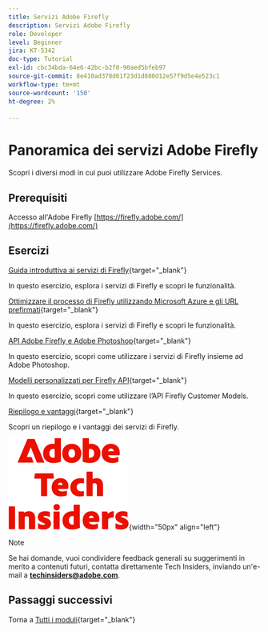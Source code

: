 ```yaml
---
title: Servizi Adobe Firefly
description: Servizi Adobe Firefly
role: Developer
level: Beginner
jira: KT-5342
doc-type: Tutorial
exl-id: cbc34bda-64e6-42bc-b2f0-90aed5bfeb97
source-git-commit: 8e410ad378d61f23d1d880d12e57f9d5e4e523c1
workflow-type: tm+mt
source-wordcount: '150'
ht-degree: 2%

---
```


# Panoramica dei servizi Adobe Firefly

Scopri i diversi modi in cui puoi utilizzare Adobe Firefly Services.

## Prerequisiti

Accesso all&#39;Adobe Firefly [https://firefly.adobe.com/](https://firefly.adobe.com/)

## Esercizi

[Guida introduttiva ai servizi di Firefly](./ex1.md){target="_blank"}

In questo esercizio, esplora i servizi di Firefly e scopri le funzionalità.

[Ottimizzare il processo di Firefly utilizzando Microsoft Azure e gli URL prefirmati](./ex2.md){target="_blank"}

In questo esercizio, esplora i servizi di Firefly e scopri le funzionalità.

[API Adobe Firefly e Adobe Photoshop](./ex3.md){target="_blank"}

In questo esercizio, scopri come utilizzare i servizi di Firefly insieme ad Adobe Photoshop.

[Modelli personalizzati per Firefly API](./ex4.md){target="_blank"}

In questo esercizio, scopri come utilizzare l’API Firefly Customer Models.

[Riepilogo e vantaggi](./summary.md){target="_blank"}

Scopri un riepilogo e i vantaggi dei servizi di Firefly.

![Informazioni tecniche](./../../../assets/images/techinsiders.png){width="50px" align="left"}

>[!NOTE]
>
>Se hai domande, vuoi condividere feedback generali su suggerimenti in merito a contenuti futuri, contatta direttamente Tech Insiders, inviando un&#39;e-mail a **techinsiders@adobe.com**.

## Passaggi successivi

Torna a [Tutti i moduli](../../../overview.md){target="_blank"}
